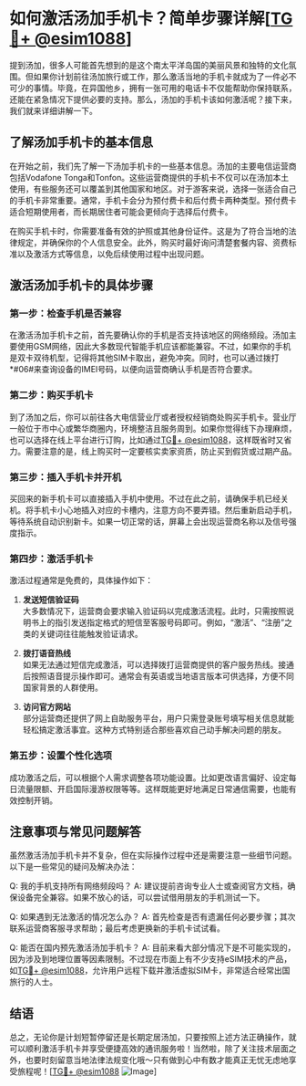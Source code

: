 # 如何激活汤加手机卡？简单步骤详解[[TG💪+ @esim1088](https://t.me/s/esim1088)]

提到汤加，很多人可能首先想到的是这个南太平洋岛国的美丽风景和独特的文化氛围。但如果你计划前往汤加旅行或工作，那么激活当地的手机卡就成为了一件必不可少的事情。毕竟，在异国他乡，拥有一张可用的电话卡不仅能帮助你保持联系，还能在紧急情况下提供必要的支持。那么，汤加的手机卡该如何激活呢？接下来，我们就来详细讲解一下。

## 了解汤加手机卡的基本信息

在开始之前，我们先了解一下汤加手机卡的一些基本信息。汤加的主要电信运营商包括Vodafone Tonga和Tonfon。这些运营商提供的手机卡不仅可以在汤加本土使用，有些服务还可以覆盖到其他国家和地区。对于游客来说，选择一张适合自己的手机卡非常重要。通常，手机卡会分为预付费卡和后付费卡两种类型。预付费卡适合短期使用者，而长期居住者可能会更倾向于选择后付费卡。

在购买手机卡时，你需要准备有效的护照或其他身份证件。这是为了符合当地的法律规定，并确保你的个人信息安全。此外，购买时最好询问清楚套餐内容、资费标准以及激活方式等信息，以免后续使用过程中出现问题。

## 激活汤加手机卡的具体步骤

### 第一步：检查手机是否兼容

在激活汤加手机卡之前，首先要确认你的手机是否支持该地区的网络频段。汤加主要使用GSM网络，因此大多数现代智能手机应该都能兼容。不过，如果你的手机是双卡双待机型，记得将其他SIM卡取出，避免冲突。同时，也可以通过拨打*#06#来查询设备的IMEI号码，以便向运营商确认手机是否符合要求。

### 第二步：购买手机卡

到了汤加之后，你可以前往各大电信营业厅或者授权经销商处购买手机卡。营业厅一般位于市中心或繁华商圈内，环境整洁且服务周到。如果你觉得线下办理麻烦，也可以选择在线上平台进行订购，比如通过[TG💪+ @esim1088](https://t.me/s/esim1088)，这样既省时又省力。需要注意的是，线上购买时一定要核实卖家资质，防止买到假货或过期产品。

### 第三步：插入手机卡并开机

买回来的新手机卡可以直接插入手机中使用。不过在此之前，请确保手机已经关机。将手机卡小心地插入对应的卡槽内，注意方向不要弄错。然后重新启动手机，等待系统自动识别新卡。如果一切正常的话，屏幕上会出现运营商名称以及信号强度指示。

### 第四步：激活手机卡

激活过程通常是免费的，具体操作如下：

1. **发送短信验证码**  
   大多数情况下，运营商会要求输入验证码以完成激活流程。此时，只需按照说明书上的指引发送指定格式的短信至客服号码即可。例如，“激活”、“注册”之类的关键词往往能触发验证请求。

2. **拨打语音热线**  
   如果无法通过短信完成激活，可以选择拨打运营商提供的客户服务热线。接通后按照语音提示操作即可。通常会有英语或当地语言版本可供选择，方便不同国家背景的人群使用。

3. **访问官方网站**  
   部分运营商还提供了网上自助服务平台，用户只需登录账号填写相关信息就能轻松搞定激活事宜。这种方式特别适合那些喜欢自己动手解决问题的朋友。

### 第五步：设置个性化选项

成功激活之后，可以根据个人需求调整各项功能设置。比如更改语言偏好、设定每日流量限额、开启国际漫游权限等等。这样既能更好地满足日常通信需要，也能有效控制开销。

## 注意事项与常见问题解答

虽然激活汤加手机卡并不复杂，但在实际操作过程中还是需要注意一些细节问题。以下是一些常见的疑问及解决办法：

Q: 我的手机支持所有网络频段吗？
A: 建议提前咨询专业人士或查阅官方文档，确保设备完全兼容。如果不放心的话，可以尝试借用朋友的手机测试一下。

Q: 如果遇到无法激活的情况怎么办？
A: 首先检查是否有遗漏任何必要步骤；其次联系运营商客服寻求帮助；最后考虑更换新的手机卡试试看。

Q: 能否在国内预先激活汤加手机卡？
A: 目前来看大部分情况下是不可能实现的，因为涉及到地理位置等因素限制。不过现在市面上有不少支持eSIM技术的产品，如[TG💪+ @esim1088](https://t.me/s/esim1088)，允许用户远程下载并激活虚拟SIM卡，非常适合经常出国旅行的人士。

## 结语

总之，无论你是计划短暂停留还是长期定居汤加，只要按照上述方法正确操作，就可以顺利激活手机卡并享受便捷高效的通讯服务啦！当然啦，除了关注技术层面之外，也要时刻留意当地法律法规变化哦～只有做到心中有数才能真正无忧无虑地享受旅程呢！[[TG💪+ @esim1088](https://t.me/s/esim1088) ![Image](https://i.postimg.cc/4NQfJmqS/Snipaste-2025-05-13-00-14-12.png)]